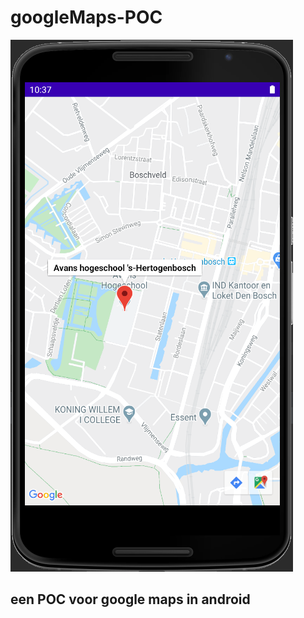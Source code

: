 # googleMaps-POC
![Image of Emulator](https://github.com/gitHub-Randy/googleMaps-POC/blob/master/gMaps/Capture.PNG)

## een POC voor google maps in android
